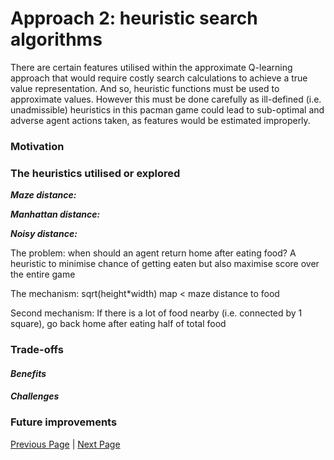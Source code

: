 # Approach 2: heuristic search algorithms

There are certain features utilised within the approximate Q-learning approach that would require costly search calculations to achieve a true value representation. And so, heuristic functions must be used to approximate values. However this must be done carefully as ill-defined (i.e. unadmissible) heuristics in this pacman game could lead to sub-optimal and adverse agent actions taken, as features would be estimated improperly.

### Motivation  

### The heuristics utilised or explored

***Maze distance:*** 

***Manhattan distance:***

***Noisy distance:***

The problem: when should an agent return home after eating food? A heuristic to minimise chance of getting eaten but also maximise score over the entire game

The mechanism: sqrt(height*width) map < maze distance to food 

Second mechanism: If there is a lot of food nearby (i.e. connected by 1 square), go back home after eating half of total food


### Trade-offs  
#### *Benefits*  


#### *Challenges*


### Future improvements  



[Previous Page](/2_1_approach) | [Next Page](/2_3_approach)